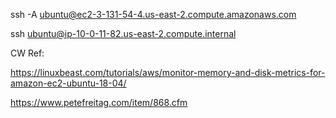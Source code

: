 ssh -A ubuntu@ec2-3-131-54-4.us-east-2.compute.amazonaws.com

ssh ubuntu@ip-10-0-11-82.us-east-2.compute.internal

CW Ref:

https://linuxbeast.com/tutorials/aws/monitor-memory-and-disk-metrics-for-amazon-ec2-ubuntu-18-04/

https://www.petefreitag.com/item/868.cfm
